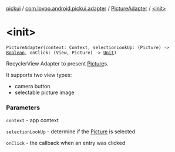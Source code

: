 [pickui](../../index.md) / [com.lovoo.android.pickui.adapter](../index.md) / [PictureAdapter](index.md) / [&lt;init&gt;](./-init-.md)

# &lt;init&gt;

`PictureAdapter(context: Context, selectionLookUp: (Picture) -> `[`Boolean`](https://kotlinlang.org/api/latest/jvm/stdlib/kotlin/-boolean/index.html)`, onClick: (View, Picture) -> `[`Unit`](https://kotlinlang.org/api/latest/jvm/stdlib/kotlin/-unit/index.html)`)`

RecyclerView Adapter to present [Picture](#)s.

It supports two view types:

* camera button
* selectable picture image

### Parameters

`context` - app context

`selectionLookUp` - determine if the [Picture](#) is selected

`onClick` - the callback when an entry was clicked